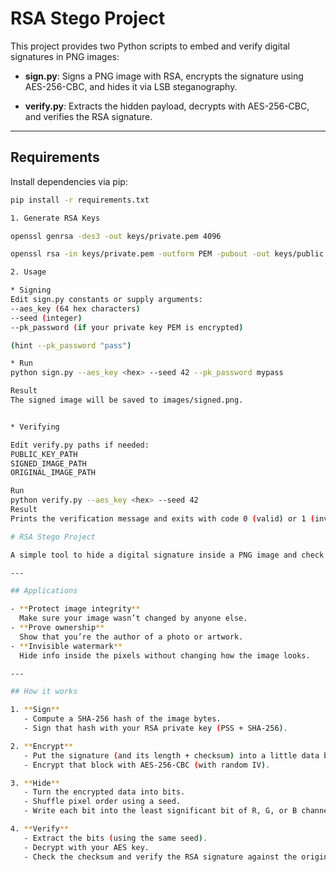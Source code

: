 # RSA Stego Project

This project provides two Python scripts to embed and verify digital signatures in PNG images:

- **sign.py**: Signs a PNG image with RSA, encrypts the signature using AES-256-CBC, and hides it via LSB steganography.  

- **verify.py**: Extracts the hidden payload, decrypts with AES-256-CBC, and verifies the RSA signature.

---

## Requirements

Install dependencies via pip:

```bash
pip install -r requirements.txt

1. Generate RSA Keys

openssl genrsa -des3 -out keys/private.pem 4096

openssl rsa -in keys/private.pem -outform PEM -pubout -out keys/public.pem

2. Usage

* Signing
Edit sign.py constants or supply arguments:
--aes_key (64 hex characters)
--seed (integer)
--pk_password (if your private key PEM is encrypted)

(hint --pk_password "pass")

* Run
python sign.py --aes_key <hex> --seed 42 --pk_password mypass

Result
The signed image will be saved to images/signed.png.


* Verifying

Edit verify.py paths if needed:
PUBLIC_KEY_PATH
SIGNED_IMAGE_PATH
ORIGINAL_IMAGE_PATH

Run
python verify.py --aes_key <hex> --seed 42
Result
Prints the verification message and exits with code 0 (valid) or 1 (invalid).

# RSA Stego Project

A simple tool to hide a digital signature inside a PNG image and check it later.

---

## Applications

- **Protect image integrity**  
  Make sure your image wasn’t changed by anyone else.  
- **Prove ownership**  
  Show that you’re the author of a photo or artwork.  
- **Invisible watermark**  
  Hide info inside the pixels without changing how the image looks.

---

## How it works

1. **Sign**  
   - Compute a SHA-256 hash of the image bytes.  
   - Sign that hash with your RSA private key (PSS + SHA-256).

2. **Encrypt**  
   - Put the signature (and its length + checksum) into a little data block.  
   - Encrypt that block with AES-256-CBC (with random IV).

3. **Hide**  
   - Turn the encrypted data into bits.  
   - Shuffle pixel order using a seed.  
   - Write each bit into the least significant bit of R, G, or B channels.

4. **Verify**  
   - Extract the bits (using the same seed).  
   - Decrypt with your AES key.  
   - Check the checksum and verify the RSA signature against the original image.


